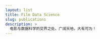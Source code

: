 ```yaml
---
layout: list
title: Film Data Science
slug: publications
description: >
  电影与数据科学的交界之处。广阔天地，大有可为！
---
```

